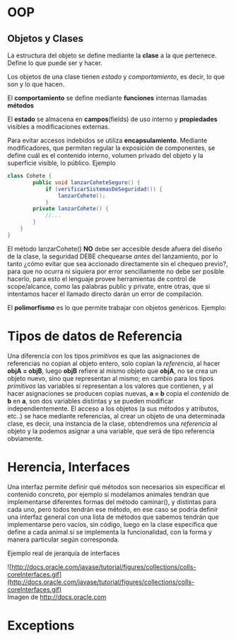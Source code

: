 
# OOP

## Objetos y Clases

La estructura del objeto se define mediante la **clase** a la que pertenece. Define lo que puede ser y hacer.

Los objetos de una clase tienen *estado* y *comportamiento*, es decir, lo que son y lo que hacen.

El **comportamiento** se define mediante **funciones** internas llamadas **métodos**

El **estado** se almacena en **campos**(fields) de uso interno y **propiedades** visibles a modificaciones externas.

Para evitar accesos indebidos se utiliza **encapsulamiento**. Mediante modificadores, que permiten regular la exposición de componentes, se define cuál es el contenido interno, volumen privado del objeto y la superficie visible, lo público. Ejemplo

```Java
class Cohete {
        public void lanzarCoheteSeguro() {
            if (verificarSistemasDeSeguridad()) {
                lanzarCohete();
            }          
        private lanzarCohete() {
            //...
        }
    }
}
```
El método lanzarCohete() **NO** debe ser accesible desde afuera del diseño de la clase, la seguridad DEBE chequearse *antes* del lanzamiento, por lo tanto ¿cómo evitar que sea accionado directamente sin el chequeo previo?, para que no ocurra ni siquiera por error sencillamente no debe ser posible hacerlo, para esto el lenguaje provee herramientas de control de scope/alcance, como las palabras public y private, entre otras, que si intentamos hacer el llamado directo darán un error de compilación.

El **polimorfismo** es lo que permite trabajar con objetos genéricos. Ejemplo:



# Tipos de datos de Referencia
Una diferencia con los tipos *primitivos* es que las asignaciones de referencias no copian al objeto entero, solo copian la *referencia*, al hacer **objA = objB**, luego **objB** refiere al mismo objeto que **objA**, no se crea un objeto nuevo, sino que representan al mismo; en cambio para los tipos *primitivos* las variables sí representan a los valores que contienen, y al hacer asignaciones se producen copias nuevas, **a = b** copia el *contenido* de **b** en **a**, son dos variables distintas y se pueden modificar independientemente.
El acceso a los objetos (a sus métodos y atributos, etc..) se hace mediante referencias, al crear un objeto de una determinada clase, es decir, una instancia de la clase, obtendremos una *referencia* al objeto y la podemos asignar a una variable, que será de tipo referencia obviamente. 


# Herencia, Interfaces

Una interfaz permite definir qué métodos son necesarios sin especificar el contenido concreto, por ejemplo si modelamos animales tendrán que implementarse diferentes formas del método caminar(), y distintas para cada uno, pero todos tendrán ese método, en ese caso se podría definir una interfaz general con una lista de métodos que sabemos tendrán que implementarse pero vacíos, sin código, luego en la clase específica que define a cada animal sí se implementa la funcionalidad, con la forma y manera particular según corresponda.

Ejemplo real de jerarquía de interfaces

![http://docs.oracle.com/javase/tutorial/figures/collections/colls-coreInterfaces.gif](http://docs.oracle.com/javase/tutorial/figures/collections/colls-coreInterfaces.gif)  
Imagen de http://docs.oracle.com



# Exceptions
